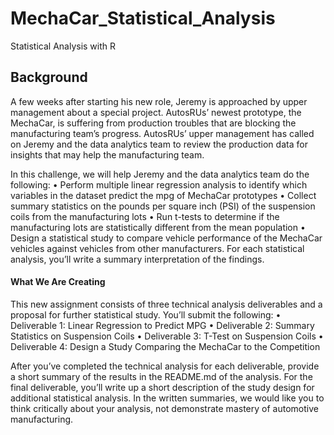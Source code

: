 # MechaCar_Statistical_Analysis
Statistical Analysis with R 

## Background
A few weeks after starting his new role, Jeremy is approached by upper management about a special project. AutosRUs’ newest prototype, the MechaCar, is suffering from production troubles that are blocking the manufacturing team’s progress. AutosRUs’ upper management has called on Jeremy and the data analytics team to review the production data for insights that may help the manufacturing team.

In this challenge, we will help Jeremy and the data analytics team do the following:
  •	Perform multiple linear regression analysis to identify which variables in the dataset predict the mpg of MechaCar prototypes
  •	Collect summary statistics on the pounds per square inch (PSI) of the suspension coils from the manufacturing lots
  •	Run t-tests to determine if the manufacturing lots are statistically different from the mean population
  •	Design a statistical study to compare vehicle performance of the MechaCar vehicles against vehicles from other manufacturers. For each statistical analysis, you’ll write a summary interpretation of the findings.

#### What We Are Creating
This new assignment consists of three technical analysis deliverables and a proposal for further statistical study. You’ll submit the following:
•	Deliverable 1: Linear Regression to Predict MPG
•	Deliverable 2: Summary Statistics on Suspension Coils
•	Deliverable 3: T-Test on Suspension Coils
•	Deliverable 4: Design a Study Comparing the MechaCar to the Competition

After you’ve completed the technical analysis for each deliverable, provide a short summary of the results in the README.md of the analysis. For the final deliverable, you’ll write up a short description of the study design for additional statistical analysis. In the written summaries, we would like you to think critically about your analysis, not demonstrate mastery of automotive manufacturing.
